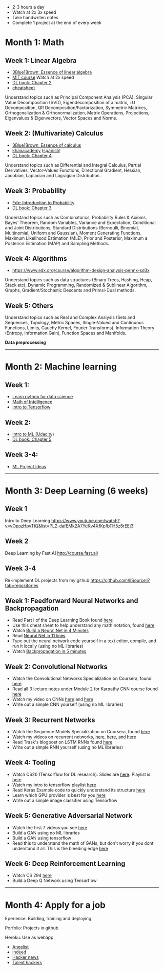 * 2-3 hours a day
* Watch at 2x 3x speed
* Take handwriten notes
* Complete 1 project at the end of every week

# Month 1: Math

## Week 1: Linear Algebra
* [3Blue1Brown: Essence of linear algebra](https://www.youtube.com/playlist?list=PLZHQObOWTQDPD3MizzM2xVFitgF8hE_ab)
* [MIT course](https://www.youtube.com/playlist?list=PLE7DDD91010BC51F8) Watch at 2x speed
* [DL book: Chapter 2](http://www.deeplearningbook.org/contents/linear_algebra.html)
* [cheatsheet](http://www.souravsengupta.com/cds2016/lectures/Savov_Notes.pdf)

Understand topics such as Principal Component Analysis (PCA), Singular Value Decomposition (SVD), Eigendecomposition of a matrix, LU Decomposition, QR Decomposition/Factorization, Symmetric Matrices, Orthogonalization & Orthonormalization, Matrix Operations, Projections, Eigenvalues & Eigenvectors, Vector Spaces and Norms.

## Week 2: (Multivariate) Calculus
* [3Blue1Brown: Essence of calculus](https://www.youtube.com/playlist?list=PLZHQObOWTQDMsr9K-rj53DwVRMYO3t5Yr)
* [khanacademy](https://www.khanacademy.org/math/calculus-home/multivariable-calculus) ([spanish](https://es.khanacademy.org/math/multivariable-calculus))
* [DL book: Chapter 4](http://www.deeplearningbook.org/contents/numerical.html).

Understand topics such as Differential and Integral Calculus, Partial Derivatives, Vector-Values Functions, Directional Gradient, Hessian, Jacobian, Laplacian and Lagragian Distribution.

## Week 3: Probability
* [Edx: Introduction to Probability](https://www.edx.org/course/introduction-probability-science-mitx-6-041x-2)
* [DL book: Chapter 3](http://www.deeplearningbook.org/contents/prob.html)

Understand topics such as  Combinatorics, Probability Rules & Axioms, Bayes’ Theorem, Random Variables, Variance and Expectation, Conditional and Joint Distributions, Standard Distributions (Bernoulli, Binomial, Multinomial, Uniform and Gaussian), Moment Generating Functions, Maximum Likelihood Estimation (MLE), Prior and Posterior, Maximum a Posteriori Estimation (MAP) and Sampling Methods.

## Week 4: Algorithms
* https://www.edx.org/course/algorithm-design-analysis-pennx-sd3x

Understand topics such as data structures (Binary Trees, Hashing, Heap, Stack etc), Dynamic Programming, Randomized & Sublinear Algorithm, Graphs, Gradient/Stochastic Descents and Primal-Dual methods.

## Week 5: Others

Understand topics such as  Real and Complex Analysis (Sets and Sequences, Topology, Metric Spaces, Single-Valued and Continuous Functions, Limits, Cauchy Kernel, Fourier Transforms), Information Theory (Entropy, Information Gain), Function Spaces and Manifolds.

**Data preprocessing**

---

# Month 2: Machine learning

## Week 1: 
* [Learn python for data science](https://www.youtube.com/watch?v=T5pRlIbr6gg&list=PL2-dafEMk2A6QKz1mrk1uIGfHkC1zZ6UU)
* [Math of Intelligence](https://www.youtube.com/watch?v=xRJCOz3AfYY&list=PL2-dafEMk2A7mu0bSksCGMJEmeddU_H4D)
* [Intro to Tensorflow](https://www.youtube.com/watch?v=2FmcHiLCwTU&list=PL2-dafEMk2A7EEME489DsI468AB0wQsMV)

## Week 2: 
* [Intro to ML (Udacity)](https://eu.udacity.com/course/intro-to-machine-learning--ud120)
* [DL book: Chapter 5](http://www.deeplearningbook.org/contents/ml.html)

## Week 3-4:
* [ML Project Ideas](https://github.com/NirantK/awesome-project-ideas)

---

# Month 3: Deep Learning (6 weeks)

## Week 1 
Intro to Deep Learning
https://www.youtube.com/watch?v=vOppzHpvTiQ&list=PL2-dafEMk2A7YdKv4XfKpfbTH5z6rEEj3

## Week 2 
Deep Learning by Fast.AI
http://course.fast.ai/

## Week 3-4 
Re-implement DL projects from my github
https://github.com/llSourcell?tab=repositories


## Week 1: Feedforward Neural Networks and Backpropagation

- Read Part I of the Deep Learning Book found [here](http://www.deeplearningbook.org/) 
- Use this cheat sheet to help understand any math notation, found [here](https://www.flickr.com/photos/95869671@N08/40544016221)
- Watch [Build a Neural Net in 4 Minutes](https://www.youtube.com/watch?v=h3l4qz76JhQ)
- Read [Neural Net in 11 lines](https://iamtrask.github.io/2015/07/12/basic-python-network/) 
- Type out the neural network code yourself in a text editor, compile, and run it locally (using no ML libraries)
- Watch [Backpropagation in 5 minutes](https://www.youtube.com/watch?v=q555kfIFUCM)

## Week 2: Convolutional Networks

- Watch the Convolutional Networks Specialization on Coursera, found [here](https://www.coursera.org/learn/convolutional-neural-networks). 
- Read all 3 lecture notes under Module 2 for Karpathy CNN course found [here](http://cs231n.github.io/)
- Watch my video on CNNs [here](https://www.youtube.com/watch?v=FTr3n7uBIuE&t=1782s) and [here](https://www.youtube.com/watch?v=cAICT4Al5Ow&t=4s)
- Write out a simple CNN yourself (using no ML libraries)

## Week 3: Recurrent Networks

- Watch the Sequence Models Specialization on Coursera, found [here](https://www.coursera.org/learn/nlp-sequence-models)
- Watch my videos on recurrent networks, [here](https://www.youtube.com/watch?v=BwmddtPFWtA&t=4s), [here](https://www.youtube.com/watch?v=cdLUzrjnlr4), and [here](https://www.youtube.com/watch?v=9zhrxE5PQgY&t=25s)
- Read Trask's blogpost on LSTM RNNs found [here](https://iamtrask.github.io/2015/11/15/anyone-can-code-lstm/)
- Write out a simple RNN yourself (using no ML libraries)

## Week 4: Tooling

- Watch CS20 (Tensorflow for DL research). Slides are [here](http://web.stanford.edu/class/cs20si/syllabus.html). Playlist is [here](https://www.youtube.com/watch?v=g-EvyKpZjmQ&list=PLDuNt91tg0urwwTQNKyUbncSDvMEl74ww)
- Watch my intro to tensorflow playlist [here](https://www.youtube.com/watch?v=2FmcHiLCwTU&list=PL2-dafEMk2A7EEME489DsI468AB0wQsMV)
- Read Keras Example code to quickly understand its structure [here](https://keras.io/getting-started/sequential-model-guide/)
- Learn which GPU provider is best for you [here](https://medium.com/@rupak.thakur/aws-vs-paperspace-vs-floydhub-choosing-your-cloud-gpu-partner-350150606b39)
- Write out a simple image classifier using Tensorflow

## Week 5: Generative Adversarial Network
- Watch the first 7 videos you see [here](https://www.youtube.com/results?search_query=generative+adversarial+network)
- Build a GAN using no ML libraries
- Build a GAN using tensorflow
- Read this to understand the math of GANs, but don't worry if you dont understand it all. This is the bleeding edge [here](https://lilianweng.github.io/lil-log/2017/08/20/from-GAN-to-WGAN.html)

## Week 6: Deep Reinforcement Learning
- Watch CS 294 [here](http://rail.eecs.berkeley.edu/deeprlcourse/) 
- Build a Deep Q Network using Tensorflow

---

# Month 4: Apply for a job

Eperience: Building, training and deploying.

Porfolio: Projects in github.

Heroku: Use as webapp.

* [Angelist](https://angel.co)
* [indeed](https://www.indeed.es)
* [Hacker news](https://news.ycombinator.com/jobs)
* [Talent hackers](https://www.talenthackers.net)

